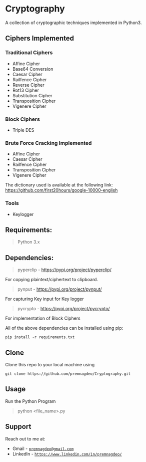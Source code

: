 # Cryptography

A collection of cryptographic techniques implemented in Python3.


## Ciphers Implemented

### Traditional Ciphers
- Affine Cipher
- Base64 Conversion
- Caesar Cipher
- Railfence Cipher
- Reverse Cipher
- Rot13 Cipher
- Substitution Cipher
- Transposition Cipher
- Vigenere Cipher

### Block Ciphers
- Triple DES


### Brute Force Cracking Implemented

- Affine Cipher
- Caesar Cipher
- Railfence Cipher
- Transposition Cipher
- Vigenere Cipher

The dictionary used is available at the following link:
https://github.com/first20hours/google-10000-english


### Tools

- Keylogger


## Requirements:

> Python 3.x


## Dependencies:

> pyperclip - https://pypi.org/project/pyperclip/

For copying plaintext/ciphertext to clipboard.


> pynput - https://pypi.org/project/pynput/

For capturing Key input for Key logger


> pycrypto - https://pypi.org/project/pycrypto/

For implementation of Block Ciphers


All of the above dependencies can be installed using pip:

` pip install -r requirements.txt `


## Clone
Clone this repo to your local machine using 

` git clone https://github.com/premnagdeo/Cryptography.git `


## Usage

Run the Python Program
> python  <file_name>.py


## Support

Reach out to me at:

- Gmail - <a href="http://premnagdeo@gmail.com" target="_blank">`premnagdeo@gmail.com`</a>
- LinkedIn - <a href="https://www.linkedin.com/in/premnagdeo/" target="_blank">`https://www.linkedin.com/in/premnagdeo/`</a>
